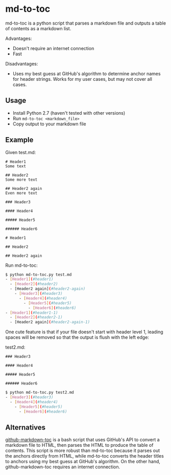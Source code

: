 # md-to-toc #

md-to-toc is a python script that parses a markdown file and outputs a table of contents as a markdown list.

Advantages:
- Doesn't require an internet connection
- Fast

Disadvantages:
- Uses my best guess at GitHub's algorithm to determine anchor names for header strings. Works for my user cases, but may not cover all cases.


## Usage ##

- Install Python 2.7 (haven't tested with other versions)
- Run ```md-to-toc <markdown_file>```
- Copy output to your markdown file


## Example ##

Given test.md:

```
# Header1
Some text

## Header2
Some more text

## Header2 again
Even more text

### Header3

#### Header4

##### Header5

###### Header6

# Header1

## Header2

## Header2 again
```

Run md-to-toc:

```bash
$ python md-to-toc.py test.md
- [Header1](#header1)
  - [Header2](#header2)
  - [Header2 again](#header2-again)
    - [Header3](#header3)
      - [Header4](#header4)
        - [Header5](#header5)
          - [Header6](#header6)
- [Header1](#header1-1)
  - [Header2](#header2-1)
  - [Header2 again](#header2-again-1)
```

One cute feature is that if your file doesn't start with header level 1, leading spaces will be removed so that the output is flush with the left edge:

test2.md:

```
### Header3

#### Header4

##### Header5

###### Header6
```

```bash
$ python md-to-toc.py test2.md
- [Header3](#header3)
  - [Header4](#header4)
    - [Header5](#header5)
      - [Header6](#header6)
```


## Alternatives ##

[github-markdown-toc](https://github.com/ekalinin/github-markdown-toc) is a bash script that uses GitHub's API to convert a markdown file to HTML, then parses the HTML to produce the table of contents. This script is more robust than md-to-toc because it parses out the anchors directly from HTML, while md-to-toc converts the header titles to anchors using my best guess at GitHub's algorithm. On the other hand, github-markdown-toc requires an internet connection.

